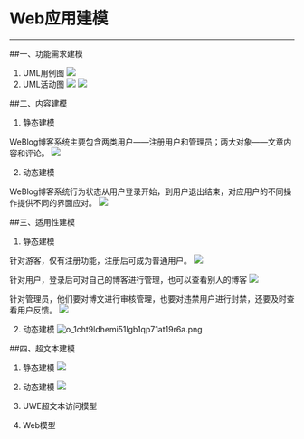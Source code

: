 ﻿# Web应用建模



---

##一、功能需求建模

 1. UML用例图
 ![][1]
 2. UML活动图
![][2]
![][3]

##二、内容建模

 1. 静态建模 
 
 WeBlog博客系统主要包含两类用户——注册用户和管理员；两大对象——文章内容和评论。
 ![][4] 
 
 2. 动态建模 
 
   WeBlog博客系统行为状态从用户登录开始，到用户退出结束，对应用户的不同操作提供不同的界面应对。
 ![][5]

##三、适用性建模

 1. 静态建模 
 
 针对游客，仅有注册功能，注册后可成为普通用户。
![][6] 

针对用户，登录后可对自己的博客进行管理，也可以查看别人的博客 
![][7] 

针对管理员，他们要对博文进行审核管理，也要对违禁用户进行封禁，还要及时查看用户反馈。
![][8] 

 2. 动态建模
 ![o_1cht9ldhemi51lgb1qp71at19r6a.png](http://odiyqfo1k.bkt.clouddn.com/o_1cht9ldhemi51lgb1qp71at19r6a.png)

##四、超文本建模

 1. 静态建模
 ![][9] 
 
 2. 动态建模
 ![][10] 
 
 3. UWE超文本访问模型 
 
 4. Web模型


  [1]: http://odiyqfo1k.bkt.clouddn.com/o_1cht9hhor7rk1vp01n31jjt1048a.png
  [2]: http://odiyqfo1k.bkt.clouddn.com/o_1cht9fgr917en9a21eaea5hfdpa.png
  [3]: http://odiyqfo1k.bkt.clouddn.com/o_1cht9gu7tk9b8ts1u5n8c21m3qa.png
  [4]: http://odiyqfo1k.bkt.clouddn.com/o_1cht9ic14a881mfntpt1mltlv7a.png
  [5]: http://odiyqfo1k.bkt.clouddn.com/o_1cht9j98012lb1j6q15t74s2cjga.png
  [6]: http://odiyqfo1k.bkt.clouddn.com/o_1cht9jsq61refml21hp411te1sn0a.png
  [7]: http://odiyqfo1k.bkt.clouddn.com/o_1cht9k9h7159p1tb9falvub1jq3a.png
  [8]: http://odiyqfo1k.bkt.clouddn.com/o_1cht9kmau4i01c4gdp2h7c1pf3a.png
  [9]: http://odiyqfo1k.bkt.clouddn.com/o_1cht9d1me14of1p9ctst1n5uda9a.png
  [10]: http://odiyqfo1k.bkt.clouddn.com/o_1cht998g91da0rs01qj91t8i1s1qa.png
